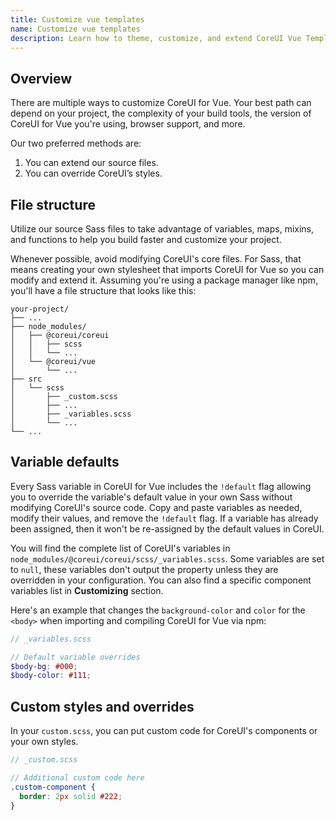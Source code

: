 ```yaml
---
title: Customize vue templates
name: Customize vue templates
description: Learn how to theme, customize, and extend CoreUI Vue Templates with Sass, a boatload of global options.
---
```


## Overview

There are multiple ways to customize CoreUI for Vue. Your best path can depend on your project, the complexity of your build tools, the version of CoreUI for Vue you're using, browser support, and more.

Our two preferred methods are:

1. You can extend our source files.
2. You can override CoreUI’s styles.

## File structure

Utilize our source Sass files to take advantage of variables, maps, mixins, and functions to help you build faster and customize your project.

Whenever possible, avoid modifying CoreUI's core files. For Sass, that means creating your own stylesheet that imports CoreUI for Vue so you can modify and extend it. Assuming you're using a package manager like npm, you'll have a file structure that looks like this:

```text
your-project/
├── ...
├── node_modules/
│   ├── @coreui/coreui
│   │   ├── scss
│   │   └── ...
│   └── @coreui/vue
│       └── ...
├── src
│   └── scss
│       ├── _custom.scss
│       ├── ...
│       ├── _variables.scss
│       └── ...
└── ...
```

## Variable defaults

Every Sass variable in CoreUI for Vue includes the `!default` flag allowing you to override the variable's default value in your own Sass without modifying CoreUI's source code. Copy and paste variables as needed, modify their values, and remove the `!default` flag. If a variable has already been assigned, then it won't be re-assigned by the default values in CoreUI.

You will find the complete list of CoreUI's variables in `node_modules/@coreui/coreui/scss/_variables.scss`. Some variables are set to `null`, these variables don't output the property unless they are overridden in your configuration. You can also find a specific component variables list in **Customizing** section.

Here's an example that changes the `background-color` and `color` for the `<body>` when importing and compiling CoreUI for Vue via npm:

```scss
// _variables.scss

// Default variable overrides
$body-bg: #000;
$body-color: #111;
```

## Custom styles and overrides

In your `custom.scss`, you can put custom code for CoreUI's components or your own styles.

```scss
// _custom.scss

// Additional custom code here
.custom-component {
  border: 2px solid #222;
}
```
